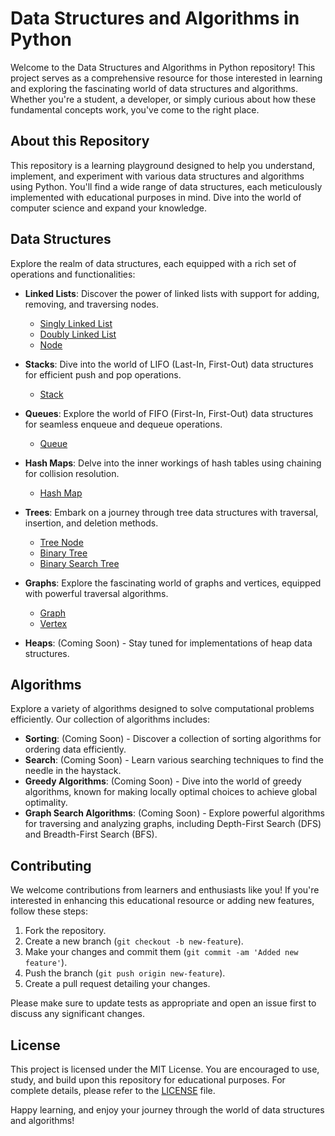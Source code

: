 # Data Structures and Algorithms in Python

Welcome to the Data Structures and Algorithms in Python repository! This project serves as a comprehensive resource for those interested in learning and exploring the fascinating world of data structures and algorithms. Whether you're a student, a developer, or simply curious about how these fundamental concepts work, you've come to the right place.

## About this Repository

This repository is a learning playground designed to help you understand, implement, and experiment with various data structures and algorithms using Python. You'll find a wide range of data structures, each meticulously implemented with educational purposes in mind. Dive into the world of computer science and expand your knowledge.

## Data Structures

Explore the realm of data structures, each equipped with a rich set of operations and functionalities:

- **Linked Lists**: Discover the power of linked lists with support for adding, removing, and traversing nodes.
    - [Singly Linked List](DataStructures/LinkedLists/linked_list.py)
    - [Doubly Linked List](DataStructures/LinkedLists/doubly_linked_list.py)
    - [Node](DataStructures/LinkedLists/node.py)

- **Stacks**: Dive into the world of LIFO (Last-In, First-Out) data structures for efficient push and pop operations.
    - [Stack](DataStructures/Stacks_and_Queues/queue.py)  

- **Queues**: Explore the world of FIFO (First-In, First-Out) data structures for seamless enqueue and dequeue operations.
    - [Queue](DataStructures/Stacks_and_Queues/queue.py)

- **Hash Maps**: Delve into the inner workings of hash tables using chaining for collision resolution.
    - [Hash Map](DataStructures/HashMap/hash_map.py)

- **Trees**: Embark on a journey through tree data structures with traversal, insertion, and deletion methods.
    - [Tree Node](DataStructures/Trees/tree_node.py)
    - [Binary Tree](DataStructures/Trees/binary_tree_node.py)
    - [Binary Search Tree](DataStructures/Trees/binary_search_tree_node.py)

- **Graphs**: Explore the fascinating world of graphs and vertices, equipped with powerful traversal algorithms.
    - [Graph](DataStructures/Graphs/graph.py)
    - [Vertex](DataStructures/Graphs/vertex.py) 

- **Heaps**: (Coming Soon) - Stay tuned for implementations of heap data structures.

## Algorithms  

Explore a variety of algorithms designed to solve computational problems efficiently. Our collection of algorithms includes:

- **Sorting**: (Coming Soon) - Discover a collection of sorting algorithms for ordering data efficiently.
- **Search**: (Coming Soon) - Learn various searching techniques to find the needle in the haystack.
- **Greedy Algorithms**: (Coming Soon) - Dive into the world of greedy algorithms, known for making locally optimal choices to achieve global optimality.
- **Graph Search Algorithms**: (Coming Soon) - Explore powerful algorithms for traversing and analyzing graphs, including Depth-First Search (DFS) and Breadth-First Search (BFS).


## Contributing

We welcome contributions from learners and enthusiasts like you! If you're interested in enhancing this educational resource or adding new features, follow these steps:

1. Fork the repository.
2. Create a new branch (`git checkout -b new-feature`).
3. Make your changes and commit them (`git commit -am 'Added new feature'`).
4. Push the branch (`git push origin new-feature`).
5. Create a pull request detailing your changes.

Please make sure to update tests as appropriate and open an issue first to discuss any significant changes.

## License

This project is licensed under the MIT License. You are encouraged to use, study, and build upon this repository for educational purposes. For complete details, please refer to the [LICENSE](LICENSE.txt) file.

Happy learning, and enjoy your journey through the world of data structures and algorithms!
